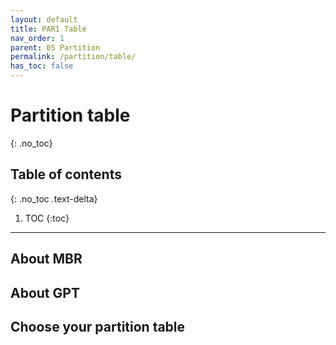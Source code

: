 ```yaml
---
layout: default
title: PAR1 Table
nav_order: 1
parent: 05 Partition
permalink: /partition/table/
has_toc: false
---
```


# Partition table
{: .no_toc}

## Table of contents
{: .no_toc .text-delta}

1. TOC
{:toc}

---

## About MBR

## About GPT

## Choose your partition table
